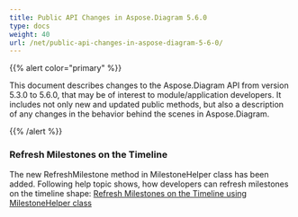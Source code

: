 ```yaml
---
title: Public API Changes in Aspose.Diagram 5.6.0
type: docs
weight: 40
url: /net/public-api-changes-in-aspose-diagram-5-6-0/
---
```


{{% alert color="primary" %}} 

This document describes changes to the Aspose.Diagram API from version 5.3.0 to 5.6.0, that may be of interest to module/application developers. It includes not only new and updated public methods, but also a description of any changes in the behavior behind the scenes in Aspose.Diagram. 

{{% /alert %}} 
### **Refresh Milestones on the Timeline**
The new RefreshMilestone method in MilestoneHelper class has been added. Following help topic shows, how developers can refresh milestones on the timeline shape: [Refresh Milestones on the Timeline using MilestoneHelper class](/pages/createpage.action?spaceKey=diagramnet&title=Refresh+Milestones+on+the+Timeline+in+Visio&linkCreation=true&fromPageId=18350114)
